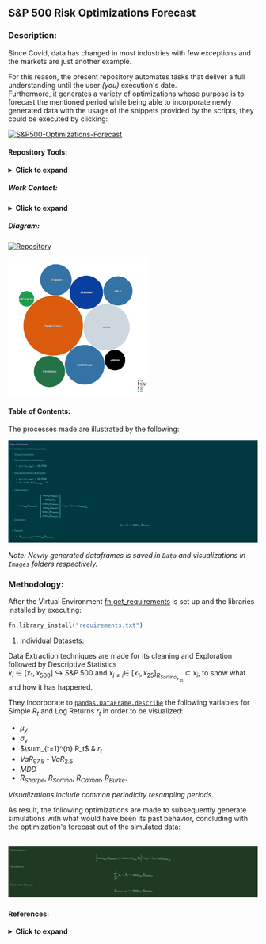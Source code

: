 ##  S&P 500 Risk Optimizations Forecast

### Description: 

Since Covid, data has changed in most industries with few exceptions and the markets are just another example.<br>

For this reason, the present repository automates tasks that deliver a full understanding until the user *(you)* execution's date. <br>
Furthermore, it generates a variety of optimizations whose purpose is to forecast the mentioned period while being able to incorporate newly generated data with the usage of the snippets provided by the scripts, they could be executed by clicking: <br>

[![S&P500-Optimizations-Forecast](https://img.shields.io/badge/Notebook-Run>All-black?style=square&logo=github&logoColor=black)](https://github.com/EstebanMqz/SP500-Risk-Optimizations-Forecast/blob/main/SP500-Risk-Optimized-Portfolios-ML.ipynb) <br>

#### **Repository Tools:**
<font>
<Details>
<Summary> <b>Click to expand</b> </Summary>

###### Actions: [![Repo-Visualization-Badge](https://img.shields.io/badge/Action-Visualization-020521?style=square&logo=github&logoColor=white)](https://githubnext.com/projects/repo-visualization)
###### Main Text-Editor: [![VSCode-Badge](https://img.shields.io/badge/VSCode-007ACC?style=square&logo=visual-studio-code&logoColor=white)](https://code.visualstudio.com/)&nbsp;[![Jupyter-Badge](https://img.shields.io/badge/Jupyter-F37626?style=square&logo=Jupyter&logoColor=white)](https://jupyter.org/try) 

###### Language: [![Python-Badge](https://img.shields.io/badge/Python-3776AB.svg?style=square&logo=Python&logoColor=green)](https://www.python.org)[![Markdown-Badge](https://img.shields.io/badge/Markdown-000000.svg?style=square&logo=Markdown&logoColor=white)](https://www.markdownguide.org)[![yaml-Badge](https://img.shields.io/badge/YAML-000000?style=square&logo=yaml&logoColor=red)](https://yaml.org)

###### Libraries:  [![Numpy-Badge](https://img.shields.io/badge/Numpy-013243?style=square&logo=numpy&logoColor=white)](https://numpy.org)  [![Pandas-Badge](https://img.shields.io/badge/Pandas-150458?style=square&logo=pandas&logoColor=white)](https://pandas.pydata.org)  [![Scipy-Badge](https://img.shields.io/badge/Scipy-darkblue?style=square&logo=scipy&logoColor=white)](https://www.scipy.org)  [![Sklearn-Badge](https://img.shields.io/badge/Sklearn-red?style=square&logo=scikit-learn&logoColor=white)](https://scikit-learn.org/stable/)  [![Fitter-Badge](https://img.shields.io/badge/Fitter-000000?style=square&logo=python&&logoColor=yellow)](https://fitter.readthedocs.io/en/latest/)  [![Matplotlib-Badge](https://img.shields.io/badge/Matplotlib-40403f?style=square&logo=python&logoColor=blue)](https://matplotlib.org)  [![Seaborn-Badge](https://img.shields.io/badge/Seaborn-40403f?style=square&logo=python&logoColor=blue)](https://seaborn.pydata.org)

###### Interface: [![React-Badge](https://img.shields.io/badge/React-61DAFB?style=square&logo=react&logoColor=black)](https://create-react-app.dev)

###### Version Control: [![GitHub-Badge](https://img.shields.io/badge/GitHub-100000?style=square&logo=github&logoColor=white)](https://github.com)&nbsp;[![Git-Badge](https://img.shields.io/badge/Git-F05032.svg?style=square&logo=Git&logoColor=white)](https://git-scm.com)  
[![Git-Commads](https://img.shields.io/badge/Git%20Commands-gray?style=square&logo=git&logoColor=white)](https://github.com/EstebanMqz/Git-Commands)

###### License: [![Creative Commons BY 3.0](https://img.shields.io/badge/License-CC%20BY%203.0-yellow.svg?style=square&logo=creative-commons&logoColor=white)](https://creativecommons.org/licenses/by/3.0/)

</Details>

##### Work Contact:
<font>
<Details>
<Summary> <b>Click to expand</b> </Summary>

[![Website](https://img.shields.io/badge/Website-ffffff?style=square&logo=opera&logoColor=red)](https://estebanmqz.com) [![LinkedIn](https://img.shields.io/badge/LinkedIn-041a80?style=square&logo=linkedin&logoColor=white)](https://www.linkedin.com/in/esteban-m65381722210212839/) [![Portfolio](https://img.shields.io/badge/Github-Portfolio-010b38?style=square&logo=github&logoColor=black)](https://estebanmqz.github.io/Portfolio/) [![E-mail](https://img.shields.io/badge/Business-Mail-052ce6?style=square&logo=mail&logoColor=white)](mailto:esteban@esteban.com)
<br>

![GitHub Logo](https://github.com/EstebanMqz.png?size=50) [![Github](https://img.shields.io/badge/Github-000000?style=square&logo=github&logoColor=white)](https://github.com/EstebanMqz) 

</Details>

##### **Diagram:**
[![Repository](https://img.shields.io/badge/Repository-0089D6?style=square&logo=microsoft-azure&logoColor=white)](https://mango-dune-07a8b7110.1.azurestaticapps.net/?repo=EstebanMqz%2FSP500-Risk-Optimizations-Forecast)

<img src="diagram.svg" width="280" height="280">

#### Table of Contents: 
The processes made are illustrated by the following:

![Alt text](images/ToC.jpg)

*Note: Newly generated dataframes is saved in `Data` and visualizations in `Images` folders respectively.* <br>

### Methodology: 

After the Virtual Environment [fn.get_requirements](https://github.com/EstebanMqz/SP500-Risk-Optimized-Portfolios-PostCovid-ML/blob/main/functions.py) is set up and the libraries installed by executing: <br>

```python
fn.library_install("requirements.txt")
```
1. Individual Datasets:

Data Extraction techniques are made for its cleaning and Exploration followed by Descriptive Statistics<br>
$x_i\in [x_1,x_{500}]$ $\hookrightarrow$ $S$&$P$ $500$ and $x_{j\neq i}\in$ $[x_1,x_{25}]_{{R_{Sortino_{+_{25}}}}}$ $\subset$ $x_i$, to show what and how it has happened. <br>

They incorporate to [`pandas.DataFrame.describe`](https://pandas.pydata.org/docs/reference/api/pandas.DataFrame.describe.html) the following variables for Simple $R_t$ and Log Returns $r_t$ in order to be visualized:<br>
+ $\mu_{y}$
+ $\sigma_{y}$
+ $\sum_{t=1}^{n} R_t$ $\&$ $r_t$
+ $VaR_{97.5}$ - $VaR_{2.5}$
+ $MDD$
+ $R_{Sharpe}$, $R_{Sortino}$, $R_{Calmar}$, $R_{Burke}$.<br>

*Visualizations include common periodicity resampling periods.* <br>

As result, the following optimizations are made to subsequently generate simulations with what would have been its past behavior, concluding with the optimization's forecast out of the simulated data: <br>

![Alt text](images/Methodology.jpg)
---
#### **References:**
<font>
<Details>
<Summary> <b>Click to expand</b> </Summary>

##### </u> Pandas: </u> <br>

[`pd.isin`](https://pandas.pydata.org/docs/reference/api/pandas.DataFrame.isin.html) [`pd.df.sample`](https://pandas.pydata.org/pandas-docs/stable/reference/api/pandas.DataFrame.sample.html) [`pd.df.fillna`](https://pandas.pydata.org/pandas-docs/stable/reference/api/pandas.DataFrame.fillna.html) [`pd.df.resample`](https://pandas.pydata.org/pandas-docs/stable/reference/api/pandas.DataFrame.resample.html) [`pandas.DataFrame.describe`](https://pandas.pydata.org/docs/reference/api/pandas.DataFrame.describe.html)

##### </u> Numpy: </u> <br>

[`np.quantile`](https://numpy.org/doc/stable/reference/generated/numpy.quantile.html) [`np.arange`](https://numpy.org/doc/stable/reference/generated/numpy.arange.html) [`np.add`](https://numpy.org/doc/stable/reference/generated/numpy.add.html) [`np.subtract`](https://numpy.org/doc/stable/reference/generated/numpy.subtract.html) [`np.dot`](https://numpy.org/doc/stable/reference/generated/numpy.dot.html) [`np.divide`](https://numpy.org/doc/stable/reference/generated/numpy.divide.html) [`np.cov`](https://numpy.org/doc/stable/reference/generated/numpy.cov.html) [`np.power`](https://numpy.org/doc/stable/reference/generated/numpy.power.html) <br>

##### </u> Stats: </u> <br>

[`scipy.stats`](https://docs.scipy.org/doc/scipy/reference/stats.html) [`scipy.stats.rv_continuous`](https://docs.scipy.org/doc/scipy/reference/generated/scipy.stats.rv_continuous.html) [`scipy.stats.rv_discrete`](https://docs.scipy.org/doc/scipy/reference/generated/scipy.stats.rv_discrete.html) [`scipy.optimize.minimize`](https://docs.scipy.org/doc/scipy/reference/generated/scipy.optimize.minimize.html)

##### </u> Sklearn: </u> <br>

[`sklearn.model_selection.GridSearchCV`](https://scikit-learn.org/stable/modules/generated/sklearn.model_selection.GridSearchCV.html) [`Hyper-parameters Exhaustive GridSearchCV`](https://scikit-learn.org/stable/modules/grid_search.html) <br>

[`sklearn.neighbors.KernelDensity`](https://scikit-learn.org/stable/modules/generated/sklearn.neighbors.KernelDensity.html) [`sklearn.neighbors.KernelDensity.fit`](https://scikit-learn.org/stable/modules/generated/sklearn.neighbors.KernelDensity.html#sklearn.neighbors.KernelDensity.fit) <br>

[`sklearn.neighbors.KernelDensity.score_samples`](https://scikit-learn.org/stable/modules/generated/sklearn.neighbors.KernelDensity.html#sklearn.neighbors.KernelDensity.score_samples) [`sklearn.metrics`](https://scikit-learn.org/stable/modules/model_evaluation.html)

###### Other Libraries: <br>

+ [`fitter`](https://fitter.readthedocs.io/en/latest/index.html)<br>

+ [`statsmodels`](https://www.statsmodels.org/stable/index.html)<br>

###### *Other References*: <br>
+ [`Convolution of Distributions`](https://en.wikipedia.org/wiki/Convolution_of_probability_distributions)
+ [`*i.i.d* $x \sim X$`](https://en.wikipedia.org/wiki/Independent_and_identically_distributed_random_variables)<br>
+ [`LaTeX`](https://en.wikipedia.org/wiki/List_of_mathematical_symbols_by_subject)</br>
+ [`Daily Treasury Par Yield Curve Rates`](https://home.treasury.gov/resource-center/data-chart-center/interest-rates/TextView?type=daily_treasury_yield_curve&field_tdr_date_value_month=202304)<br>
+ [`$S$&$P$ $500$ Symbols`](https://en.wikipedia.org/wiki/List_of_S%26P_500_companies)</br>
